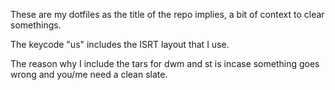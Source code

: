 These are my dotfiles as the title of the repo implies, a bit of context to clear somethings.

The keycode "us" includes the ISRT layout that I use.

The reason why I include the tars for dwm and st is incase something goes wrong and you/me need a clean slate.

